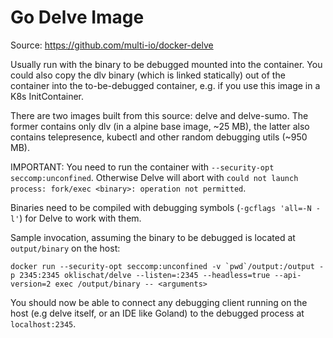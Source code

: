 # Go Delve Image

Source: https://github.com/multi-io/docker-delve

Usually run with the binary to be debugged mounted into the container. You could
also copy the dlv binary (which is linked statically) out of the container into
the to-be-debugged container, e.g. if you use this image in a K8s
InitContainer.

There are two images built from this source: delve and delve-sumo. The former
contains only dlv (in a alpine base image, ~25 MB), the latter also contains
telepresence, kubectl and other random debugging utils (~950 MB).

IMPORTANT: You need to run the container with `--security-opt
seccomp:unconfined`. Otherwise Delve will abort with `could not launch
process: fork/exec <binary>: operation not permitted`.

Binaries need to be compiled with debugging symbols (`-gcflags 'all=-N
-l'`) for Delve to work with them.

Sample invocation, assuming the binary to be debugged is located at
`output/binary` on the host:

```
docker run --security-opt seccomp:unconfined -v `pwd`/output:/output -p 2345:2345 oklischat/delve --listen=:2345 --headless=true --api-version=2 exec /output/binary -- <arguments>
```

You should now be able to connect any debugging client running on the
host (e.g delve itself, or an IDE like Goland) to the debugged process
at `localhost:2345`.

